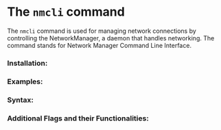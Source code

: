 # The `nmcli` command

The `nmcli` command is used for managing network connections by controlling the NetworkManager, a daemon that handles networking. 
The command stands for Network Manager Command Line Interface. 

### Installation:




### Examples:


### Syntax: 



### Additional Flags and their Functionalities: